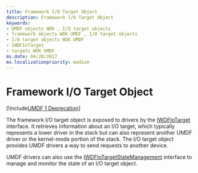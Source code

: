 ```yaml
---
title: Framework I/O Target Object
description: Framework I/O Target Object
keywords:
- UMDF objects WDK , I/O target objects
- framework objects WDK UMDF , I/O target objects
- I/O target objects WDK UMDF
- IWDFIoTarget
- targets WDK UMDF
ms.date: 04/20/2017
ms.localizationpriority: medium
---
```


# Framework I/O Target Object


[!include[UMDF 1 Deprecation](../includes/umdf-1-deprecation.md)]

The framework I/O target object is exposed to drivers by the [IWDFIoTarget](/windows-hardware/drivers/ddi/wudfddi/nn-wudfddi-iwdfiotarget) interface. It retrieves information about an I/O target, which typically represents a lower driver in the stack but can also represent another UMDF driver or the kernel-mode portion of the stack. The I/O target object provides UMDF drivers a way to send requests to another device.

UMDF drivers can also use the [IWDFIoTargetStateManagement](/windows-hardware/drivers/ddi/wudfddi/nn-wudfddi-iwdfiotargetstatemanagement) interface to manage and monitor the state of an I/O target object.

 


